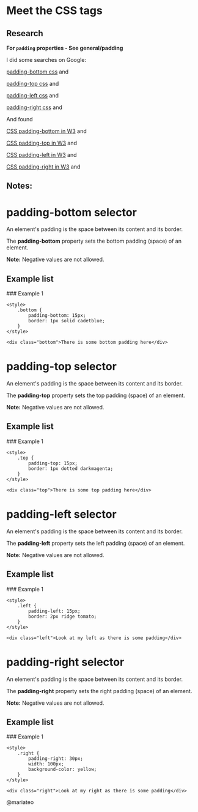# Meet the CSS tags

## Research

**For `padding` properties - See general/padding**

I did some searches on Google:

[padding-bottom css](https://www.google.com/search?q=padding-bottom+css)
and

[padding-top css](https://www.google.com/search?q=padding-top+css)
and

[padding-left css](https://www.google.com/search?q=padding-bottom+css)
and

[padding-right css](https://www.google.com/search?q=padding-right+css)
and

And found

[CSS padding-bottom in W3](https://www.w3schools.com/cssref/pr_padding-bottom.asp)
and

[CSS padding-top in W3](https://www.w3schools.com/cssref/pr_padding-top.asp)
and

[CSS padding-left in W3](https://www.w3schools.com/cssref/pr_padding-left.asp)
and

[CSS padding-right in W3](https://www.w3schools.com/cssref/pr_padding-right.asp)
and

## Notes:

# padding-bottom selector

An element's padding is the space between its content and its border.

The **padding-bottom** property sets the bottom padding (space) of an element.

**Note:** Negative values are not allowed.

## Example list

### Example 1

```html:
<style>
	.bottom {
		padding-bottom: 15px;
		border: 1px solid cadetblue;
	}
</style>

<div class="bottom">There is some bottom padding here</div>

```

# padding-top selector

An element's padding is the space between its content and its border.

The **padding-top** property sets the top padding (space) of an element.

**Note:** Negative values are not allowed.

## Example list

### Example 1

```html:
<style>
	.top {
		padding-top: 15px;
		border: 1px dotted darkmagenta;
	}
</style>

<div class="top">There is some top padding here</div>

```

# padding-left selector

An element's padding is the space between its content and its border.

The **padding-left** property sets the left padding (space) of an element.

**Note:** Negative values are not allowed.

## Example list

### Example 1

```html:
<style>
	.left {
		padding-left: 15px;
		border: 2px ridge tomato;
	}
</style>

<div class="left">Look at my left as there is some padding</div>

```

# padding-right selector

An element's padding is the space between its content and its border.

The **padding-right** property sets the right padding (space) of an element.

**Note:** Negative values are not allowed.

## Example list

### Example 1

```html:
<style>
	.right {
		padding-right: 30px;
		width: 100px;
		background-color: yellow;
	}
</style>

<div class="right">Look at my right as there is some padding</div>

```

@mariateo
